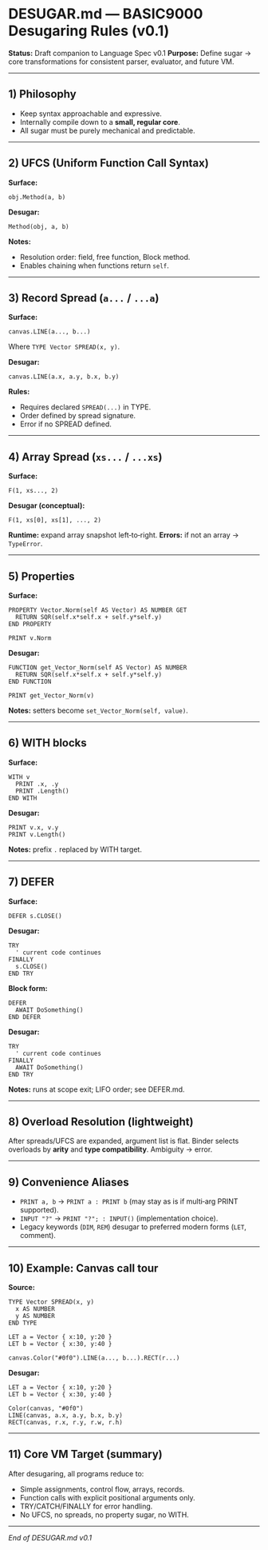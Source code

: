 # DESUGAR.md — BASIC9000 Desugaring Rules (v0.1)

**Status:** Draft companion to Language Spec v0.1
**Purpose:** Define sugar → core transformations for consistent parser, evaluator, and future VM.

---

## 1) Philosophy

* Keep syntax approachable and expressive.
* Internally compile down to a **small, regular core**.
* All sugar must be purely mechanical and predictable.

---

## 2) UFCS (Uniform Function Call Syntax)

**Surface:**

```basic
obj.Method(a, b)
```

**Desugar:**

```basic
Method(obj, a, b)
```

**Notes:**

* Resolution order: field, free function, Block method.
* Enables chaining when functions return `self`.

---

## 3) Record Spread (`a...` / `...a`)

**Surface:**

```basic
canvas.LINE(a..., b...)
```

Where `TYPE Vector SPREAD(x, y)`.

**Desugar:**

```basic
canvas.LINE(a.x, a.y, b.x, b.y)
```

**Rules:**

* Requires declared `SPREAD(...)` in TYPE.
* Order defined by spread signature.
* Error if no SPREAD defined.

---

## 4) Array Spread (`xs...` / `...xs`)

**Surface:**

```basic
F(1, xs..., 2)
```

**Desugar (conceptual):**

```basic
F(1, xs[0], xs[1], ..., 2)
```

**Runtime:** expand array snapshot left‑to‑right.
**Errors:** if not an array → `TypeError`.

---

## 5) Properties

**Surface:**

```basic
PROPERTY Vector.Norm(self AS Vector) AS NUMBER GET
  RETURN SQR(self.x*self.x + self.y*self.y)
END PROPERTY

PRINT v.Norm
```

**Desugar:**

```basic
FUNCTION get_Vector_Norm(self AS Vector) AS NUMBER
  RETURN SQR(self.x*self.x + self.y*self.y)
END FUNCTION

PRINT get_Vector_Norm(v)
```

**Notes:** setters become `set_Vector_Norm(self, value)`.

---

## 6) WITH blocks

**Surface:**

```basic
WITH v
  PRINT .x, .y
  PRINT .Length()
END WITH
```

**Desugar:**

```basic
PRINT v.x, v.y
PRINT v.Length()
```

**Notes:** prefix `.` replaced by WITH target.

---

## 7) DEFER

**Surface:**

```basic
DEFER s.CLOSE()
```

**Desugar:**

```basic
TRY
  ' current code continues
FINALLY
  s.CLOSE()
END TRY
```

**Block form:**

```basic
DEFER
  AWAIT DoSomething()
END DEFER
```

**Desugar:**

```basic
TRY
  ' current code continues
FINALLY
  AWAIT DoSomething()
END TRY
```

**Notes:** runs at scope exit; LIFO order; see DEFER.md.

---

## 8) Overload Resolution (lightweight)

After spreads/UFCS are expanded, argument list is flat.
Binder selects overloads by **arity** and **type compatibility**.
Ambiguity → error.

---

## 9) Convenience Aliases

* `PRINT a, b` → `PRINT a : PRINT b` (may stay as is if multi‑arg PRINT supported).
* `INPUT "?"` → `PRINT "?"; : INPUT()` (implementation choice).
* Legacy keywords (`DIM`, `REM`) desugar to preferred modern forms (`LET`, comment).

---

## 10) Example: Canvas call tour

**Source:**

```basic
TYPE Vector SPREAD(x, y)
  x AS NUMBER
  y AS NUMBER
END TYPE

LET a = Vector { x:10, y:20 }
LET b = Vector { x:30, y:40 }

canvas.Color("#0f0").LINE(a..., b...).RECT(r...)
```

**Desugar:**

```basic
LET a = Vector { x:10, y:20 }
LET b = Vector { x:30, y:40 }

Color(canvas, "#0f0")
LINE(canvas, a.x, a.y, b.x, b.y)
RECT(canvas, r.x, r.y, r.w, r.h)
```

---

## 11) Core VM Target (summary)

After desugaring, all programs reduce to:

* Simple assignments, control flow, arrays, records.
* Function calls with explicit positional arguments only.
* TRY/CATCH/FINALLY for error handling.
* No UFCS, no spreads, no property sugar, no WITH.

---

*End of DESUGAR.md v0.1*
